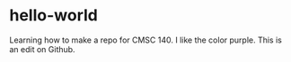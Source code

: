 # hello-world
Learning how to make a repo for CMSC 140. 
I like the color purple.
This is an edit on Github.

